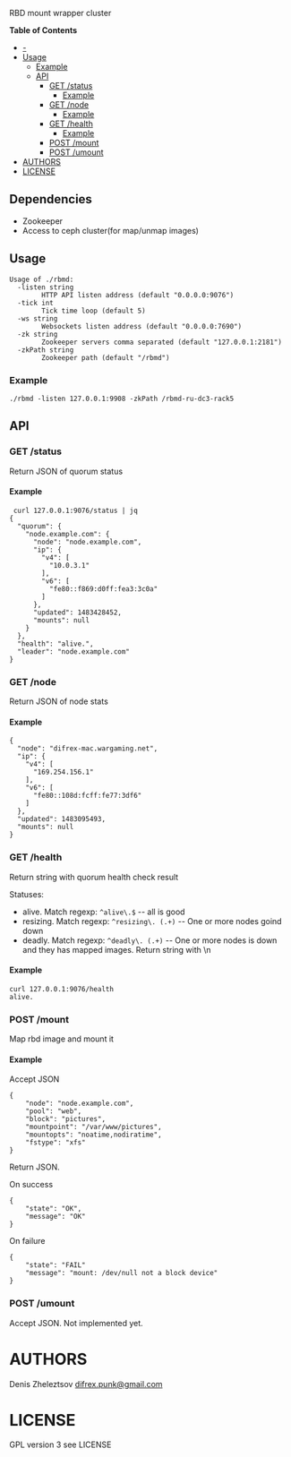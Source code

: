 RBD mount wrapper cluster

<!-- markdown-toc start - Don't edit this section. Run M-x markdown-toc-generate-toc again -->
**Table of Contents**

- [-](#-)
- [Usage](#usage)
    - [Example](#example)
    - [API](#api)
        - [GET /status](#get-status)
            - [Example](#example)
        - [GET /node](#get-node)
            - [Example](#example)
        - [GET /health](#get-health)
            - [Example](#example)
        - [POST /mount](#post-mount)
        - [POST /umount](#post-umount)
- [AUTHORS](#authors)
- [LICENSE](#license)

<!-- markdown-toc end -->


## Dependencies

* Zookeeper
* Access to ceph cluster(for map/unmap images)

## Usage

```
Usage of ./rbmd:
  -listen string
    	HTTP API listen address (default "0.0.0.0:9076")
  -tick int
    	Tick time loop (default 5)
  -ws string
    	Websockets listen address (default "0.0.0.0:7690")
  -zk string
    	Zookeeper servers comma separated (default "127.0.0.1:2181")
  -zkPath string
    	Zookeeper path (default "/rbmd")
```

### Example

```./rbmd -listen 127.0.0.1:9908 -zkPath /rbmd-ru-dc3-rack5```

## API

### GET /status

Return JSON of quorum status

#### Example

```
 curl 127.0.0.1:9076/status | jq
{
  "quorum": {
    "node.example.com": {
      "node": "node.example.com",
      "ip": {
        "v4": [
          "10.0.3.1"
        ],
        "v6": [
          "fe80::f869:d0ff:fea3:3c0a"
        ]
      },
      "updated": 1483428452,
      "mounts": null
    }
  },
  "health": "alive.",
  "leader": "node.example.com"
}
```

### GET /node

Return JSON of node stats 

#### Example
```
{
  "node": "difrex-mac.wargaming.net",
  "ip": {
    "v4": [
      "169.254.156.1"
    ],
    "v6": [
      "fe80::108d:fcff:fe77:3df6"
    ]
  },
  "updated": 1483095493,
  "mounts": null
}
```

### GET /health

Return string with quorum health check result

Statuses:
  * alive. Match regexp: ```^alive\.$``` -- all is good
  * resizing. Match regexp: ```^resizing\. (.+)``` -- One or more nodes goind down
  * deadly. Match regexp: ```^deadly\. (.+)``` -- One or more nodes is down and they has mapped images. Return string with \n
  

#### Example
```
curl 127.0.0.1:9076/health
alive.
```

### POST /mount

Map rbd image and mount it

#### Example

Accept JSON
```
{
    "node": "node.example.com",
    "pool": "web",
    "block": "pictures",
    "mountpoint": "/var/www/pictures",
    "mountopts": "noatime,nodiratime",
    "fstype": "xfs"
}
```

Return JSON.

On success
```
{
    "state": "OK",
    "message": "OK"
}
```

On failure
```
{
    "state": "FAIL"
    "message": "mount: /dev/null not a block device"
}
```

### POST /umount

Accept JSON. Not implemented yet.

# AUTHORS

Denis Zheleztsov <difrex.punk@gmail.com>

# LICENSE

GPL version 3 see LICENSE
